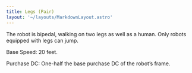 ```yaml
---
title: Legs (Pair)
layout: '~/layouts/MarkdownLayout.astro'
---
```

The robot is bipedal, walking on two legs as well as a human. Only robots
equipped with legs can jump.

Base Speed: 20 feet.

Purchase DC: One-half the base purchase DC of the robot’s frame.

